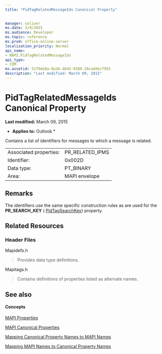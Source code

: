 ```yaml
---
title: "PidTagRelatedMessageIds Canonical Property"
 
 
manager: soliver
ms.date: 3/9/2015
ms.audience: Developer
ms.topic: reference
ms.prod: office-online-server
localization_priority: Normal
api_name:
- MAPI.PidTagRelatedMessageIds
api_type:
- COM
ms.assetid: 51f0eb8a-0a16-4b45-9380-28caddecf955
description: "Last modified: March 09, 2015"
---
```


# PidTagRelatedMessageIds Canonical Property

 **Last modified:** March 09, 2015 
  
 * **Applies to:** Outlook * 
  
Contains a list of identifiers for messages to which a message is related.
  
|||
|:-----|:-----|
|Associated properties:  <br/> |PR_RELATED_IPMS  <br/> |
|Identifier:  <br/> |0x002D  <br/> |
|Data type:  <br/> |PT_BINARY  <br/> |
|Area:  <br/> |MAPI envelope  <br/> |
   
## Remarks

The identifiers use the same specific construction rules as are used for the **PR_SEARCH_KEY** ( [PidTagSearchKey](pidtagsearchkey-canonical-property.md)) property.
  
## Related Resources

### Header Files

Mapidefs.h
  
> Provides data type definitions.
    
Mapitags.h
  
> Contains definitions of properties listed as alternate names.
    
## See also

#### Concepts

[MAPI Properties](mapi-properties.md)
  
[MAPI Canonical Properties](mapi-canonical-properties.md)
  
[Mapping Canonical Property Names to MAPI Names](mapping-canonical-property-names-to-mapi-names.md)
  
[Mapping MAPI Names to Canonical Property Names](mapping-mapi-names-to-canonical-property-names.md)

